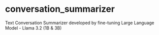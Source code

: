# conversation_summarizer
Text Conversation Summarizer developed by fine-tuning Large Language Model - Llama 3.2 (1B &amp; 3B)
